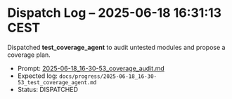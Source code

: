 # Dispatch Log – 2025-06-18 16:31:13 CEST

Dispatched **test_coverage_agent** to audit untested modules and propose a coverage plan.
- Prompt: [2025-06-18_16-30-53_coverage_audit.md](../prompts/test_coverage_agent/2025-06-18_16-30-53_coverage_audit.md)
- Expected log: `docs/progress/2025-06-18_16-30-53_test_coverage_agent.md`
- Status: DISPATCHED
